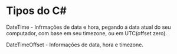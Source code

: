 # Tipos do C#

DateTime - Infrmações de data e hora, pegando a data atual do seu computador, com base em seu timezone, ou em UTC(offset zero).

DateTimeOffset - Informações de data, hora e timezone. 
